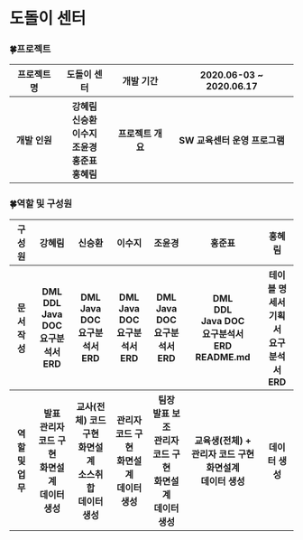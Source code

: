 # 도돌이 센터


### :four_leaf_clover:프로젝트
<table>
  <tr>
    <th>프로젝트명</th>
    <th>도돌이 센터</th>
    <th>개발 기간</th>
    <th>2020.06-03 ~ 2020.06.17</th>
  </tr>
  <tr>
    <th>개발 인원</th>
    <th>강혜림<br>신승환<br>이수지<br>조윤경<br>홍준표<br>홍혜림</th>
    <th>프로젝트 개요</th>
    <th>SW 교육센터 운영 프로그램</th>
  </tr>
</table>

### :four_leaf_clover:역할 및 구성원
<table> 
  <tr>
      <th>구성원</th>
      <th>강혜림</th>
      <th>신승환</th>
      <th>이수지</th>
      <th>조윤경</th>
      <th>홍준표</th>
      <th>홍혜림</th>
  </tr>
   <tr>
      <th>문서 작성</th>
      <th>DML<br>DDL<br>Java DOC<br>요구분석서<br>ERD</th>
      <th>DML<br>Java DOC<br>요구분석서<br>ERD</th>
      <th>DML<br>Java DOC<br>요구분석서<br>ERD</th>
      <th>DML<br>Java DOC<br>요구분석서<br>ERD</th>
      <th>DML<br>DDL<br>Java DOC<br>요구분석서<br>ERD<br>README.md</th>
      <th>테이블 명세서<br>기획서<br>요구분석서<br>ERD</th>
  </tr>
    <tr>
      <th>역할 및 업무</th>
      <th>발표<br>관리자 코드 구현<br>화면설계<br>데이터 생성</th>
      <th>교사(전체) 코드 구현<br>화면설계<br>소스취합<br>데이터 생성</th>
      <th>관리자 코드 구현<br>화면설계<br>데이터 생성</th>
      <th>팀장<br>발표 보조<br>관리자 코드 구현<br>화면설계<br>데이터 생성</th>
      <th>교육생(전체) + 관리자 코드 구현<br>화면설계<br>데이터 생성</th>
      <th>데이터 생성</th>
  </tr>
</table>
